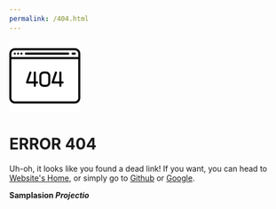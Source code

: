 ```yaml
---
permalink: /404.html
---
```

![Image](/404.png)
# ERROR 404
Uh-oh, it looks like you found a dead link! If you want, you can head to [Website's Home](https://samplasion.github.io), or simply go to [Github](https://github.com) or [Google](http://google.com).

**Samplasion _Projectio_**
